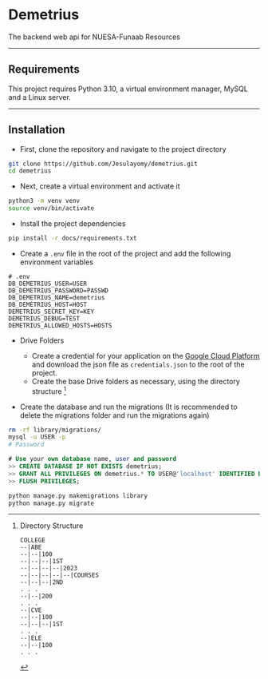 # Demetrius

The backend web api for NUESA-Funaab Resources

---

## Requirements
This project requires Python 3.10, a virtual environment manager,  MySQL
and a Linux server.

---

## Installation 
- First, clone the repository and navigate to the project directory

```bash
git clone https://github.com/Jesulayomy/demetrius.git
cd demetrius
```

- Next, create a virtual environment and activate it

```bash
python3 -m venv venv
source venv/bin/activate
```

- Install the project dependencies

```bash
pip install -r docs/requirements.txt
```

- Create a `.env` file in the root of the project and add the following environment variables

```env
# .env
DB_DEMETRIUS_USER=USER
DB_DEMETRIUS_PASSWORD=PASSWD
DB_DEMETRIUS_NAME=demetrius
DB_DEMETRIUS_HOST=HOST
DEMETRIUS_SECRET_KEY=KEY
DEMETRIUS_DEBUG=TEST
DEMETRIUS_ALLOWED_HOSTS=HOSTS
```

- Drive Folders
  - Create a credential for your application on the [Google Cloud Platform] and download the json file as `credentials.json` to the root of the project.
  - Create the base Drive folders as necessary, using the directory structure [^1]

- Create the database and run the migrations (It is recommended to delete the migrations folder and run the migrations again)

```bash
rm -rf library/migrations/
mysql -u USER -p
# Password
```

```SQL
# Use your own database name, user and password
>> CREATE DATABASE IF NOT EXISTS demetrius;
>> GRANT ALL PRIVILEGES ON demetrius.* TO USER@'localhost' IDENTIFIED BY 'PASSWD';
>> FLUSH PRIVILEGES;
```

```bash
python manage.py makemigrations library
python manage.py migrate

```

[^1]: Directory Structure
    ```
    COLLEGE
    --|ABE
    --|--|100
    --|--|--|1ST
    --|--|--|--|2023
    --|--|--|--|--|COURSES
    --|--|--|2ND
    . . .
    --|--|200
    . . .
    --|CVE
    --|--|100
    --|--|--|1ST
    . . .
    --|ELE
    --|--|100
    . . .
    ```

[Google Cloud Platform]: https://console.cloud.google.com/
